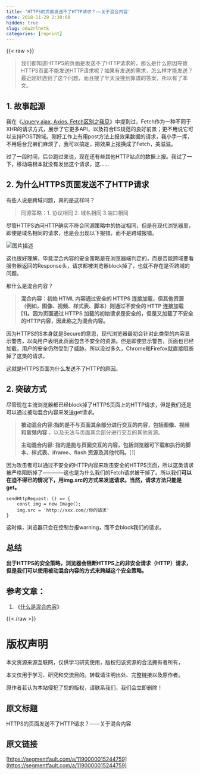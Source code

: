 ```yaml
---
title: 'HTTPS的页面发送不了HTTP请求？——关于混合内容' 
date: 2018-11-29 2:30:08
hidden: true
slug: o6w2rlhetk
categories: [reprint]
---
```


{{< raw >}}
<blockquote>&#x6211;&#x4EEC;&#x90FD;&#x77E5;&#x9053;HTTPS&#x7684;&#x9875;&#x9762;&#x662F;&#x53D1;&#x9001;&#x4E0D;&#x4E86;HTTP&#x8BF7;&#x6C42;&#x7684;&#xFF0C;&#x90A3;&#x4E48;&#x662F;&#x4EC0;&#x4E48;&#x539F;&#x56E0;&#x5BFC;&#x81F4;HTTPS&#x9875;&#x9762;&#x4E0D;&#x80FD;&#x53D1;&#x9001;HTTP&#x8BF7;&#x6C42;&#x5462;&#xFF1F;&#x5982;&#x679C;&#x6709;&#x53D1;&#x9001;&#x7684;&#x9700;&#x6C42;&#xFF0C;&#x600E;&#x4E48;&#x6837;&#x624D;&#x80FD;&#x53D1;&#x9001;&#xFF1F;&#x6700;&#x8FD1;&#x521A;&#x597D;&#x9047;&#x5230;&#x4E86;&#x8FD9;&#x4E2A;&#x95EE;&#x9898;&#xFF0C;&#x800C;&#x4E14;&#x641C;&#x4E86;&#x534A;&#x5929;&#x6CA1;&#x641C;&#x5230;&#x9760;&#x8C31;&#x7684;&#x7B54;&#x6848;&#xFF0C;&#x6240;&#x4EE5;&#x6709;&#x4E86;&#x672C;&#x6587;&#x3002;</blockquote><h2 id="articleHeader0">1. &#x6545;&#x4E8B;&#x8D77;&#x6E90;</h2><p>&#x6211;&#x5728;&#x300A;<a href="https://segmentfault.com/a/1190000012836882">Jquery ajax, Axios, Fetch&#x533A;&#x522B;&#x4E4B;&#x6211;&#x89C1;</a>&#x300B;&#x4E2D;&#x63D0;&#x5230;&#x8FC7;&#xFF0C;Fetch&#x4F5C;&#x4E3A;&#x4E00;&#x79CD;&#x4E0D;&#x540C;&#x4E8E;XHR&#x7684;&#x8BF7;&#x6C42;&#x65B9;&#x5F0F;&#xFF0C;&#x5C55;&#x793A;&#x4E86;&#x5B83;&#x66F4;&#x591A;API&#xFF0C;&#x4EE5;&#x53CA;&#x7B26;&#x5408;ES&#x89C4;&#x8303;&#x7684;&#x826F;&#x597D;&#x524D;&#x666F;&#xFF1B;&#x66F4;&#x4E0D;&#x7528;&#x8BF4;&#x5B83;&#x53EF;&#x4EE5;&#x652F;&#x6301;POST&#x8DE8;&#x57DF;&#x3002;&#x521A;&#x597D;&#x5DE5;&#x4F5C;&#x4E0A;&#x6709;&#x7528;post&#x65B9;&#x6CD5;&#x4E0A;&#x62A5;&#x6548;&#x679C;&#x6570;&#x636E;&#x7684;&#x8BF7;&#x6C42;&#xFF0C;&#x6211;&#x5C0F;&#x624B;&#x4E00;&#x6325;&#xFF0C;&#x4E0D;&#x7528;&#x540E;&#x53F0;&#x5144;&#x5F1F;&#x4EEC;&#x9EBB;&#x70E6;&#x4E86;&#xFF0C;&#x6211;&#x53EF;&#x4EE5;&#x641E;&#x5B9A;&#xFF0C;&#x628A;&#x6548;&#x679C;&#x4E0A;&#x62A5;&#x6362;&#x6210;&#x4E86;Fetch&#xFF0C;&#x7F8E;&#x6ECB;&#x6ECB;&#x3002;</p><p>&#x8FC7;&#x4E86;&#x4E00;&#x6BB5;&#x65F6;&#x95F4;&#xFF0C;&#x540E;&#x53F0;&#x8DD1;&#x8FC7;&#x6765;&#x8BF4;&#xFF0C;&#x73B0;&#x5728;&#x8FD8;&#x6709;&#x4E9B;&#x5176;&#x4ED6;HTTP&#x7AD9;&#x70B9;&#x7684;&#x6570;&#x636E;&#x4E0A;&#x62A5;&#x3002;&#x6211;&#x8BD5;&#x4E86;&#x4E00;&#x4E0B;&#xFF0C;&#x79FB;&#x52A8;&#x7AEF;&#x6839;&#x672C;&#x5C31;&#x6CA1;&#x6709;&#x53D1;&#x51FA;&#x8FD9;&#x4E2A;&#x8BF7;&#x6C42;&#xFF0C;&#x8FD9;&#x2026;&#x2026;</p><h2 id="articleHeader1">2. &#x4E3A;&#x4EC0;&#x4E48;HTTPS&#x9875;&#x9762;&#x53D1;&#x9001;&#x4E0D;&#x4E86;HTTP&#x8BF7;&#x6C42;</h2><p>&#x6709;&#x4E9B;&#x4EBA;&#x8BF4;&#x662F;&#x8DE8;&#x57DF;&#x95EE;&#x9898;&#xFF0C;&#x771F;&#x7684;&#x662F;&#x8FD9;&#x6837;&#x5417;&#xFF1F;</p><blockquote>&#x540C;&#x6E90;&#x7B56;&#x7565;&#xFF1A;1. &#x534F;&#x8BAE;&#x76F8;&#x540C; 2. &#x57DF;&#x540D;&#x76F8;&#x540C; 3.&#x7AEF;&#x53E3;&#x76F8;&#x540C;</blockquote><p>&#x5C3D;&#x7BA1;HTTPS&#x8BBF;&#x95EE;HTTP&#x786E;&#x5B9E;&#x4E0D;&#x7B26;&#x5408;&#x540C;&#x6E90;&#x7B56;&#x7565;&#x4E2D;&#x7684;&#x534F;&#x8BAE;&#x76F8;&#x540C;&#xFF0C;&#x4F46;&#x662F;&#x5728;&#x73B0;&#x4EE3;&#x6D4F;&#x89C8;&#x5668;&#x91CC;&#xFF0C;&#x5373;&#x4F7F;&#x662F;&#x57DF;&#x540D;&#x76F8;&#x540C;&#x7684;&#x8BF7;&#x6C42;&#xFF0C;&#x4E5F;&#x662F;&#x4F1A;&#x51FA;&#x73B0;&#x4EE5;&#x4E0B;&#x62A5;&#x9519;&#xFF0C;&#x800C;&#x4E0D;&#x662F;&#x8DE8;&#x57DF;&#x62A5;&#x9519;&#x3002;</p><p><span class="img-wrap"><img data-src="/img/bVbb70r?w=1178&amp;h=164" src="https://static.alili.tech/img/bVbb70r?w=1178&amp;h=164" alt="&#x56FE;&#x7247;&#x63CF;&#x8FF0;" title="&#x56FE;&#x7247;&#x63CF;&#x8FF0;" style="cursor:pointer;display:inline"></span></p><p>&#x8FD9;&#x4E5F;&#x5F88;&#x597D;&#x7406;&#x89E3;&#xFF0C;&#x6BD5;&#x7ADF;&#x6DF7;&#x5408;&#x5185;&#x5BB9;&#x7684;&#x5B89;&#x5168;&#x7B56;&#x7565;&#x662F;&#x5728;&#x6D4F;&#x89C8;&#x5668;&#x7AEF;&#x5224;&#x5B9A;&#x7684;&#xFF0C;&#x800C;&#x662F;&#x5426;&#x80FD;&#x8DE8;&#x57DF;&#x8981;&#x770B;&#x670D;&#x52A1;&#x5668;&#x8FD4;&#x56DE;&#x7684;Response&#x5934;&#xFF0C;&#x8BF7;&#x6C42;&#x90FD;&#x88AB;&#x6D4F;&#x89C8;&#x5668;block&#x6389;&#x4E86;&#xFF0C;&#x4E5F;&#x5C31;&#x4E0D;&#x5B58;&#x5728;&#x662F;&#x5426;&#x8DE8;&#x57DF;&#x7684;&#x95EE;&#x9898;&#x3002;</p><p>&#x90A3;&#x4EC0;&#x4E48;&#x662F;&#x6DF7;&#x5408;&#x5185;&#x5BB9;&#xFF1F;</p><blockquote><strong>&#x6DF7;&#x5408;&#x5185;&#x5BB9;&#xFF1A;&#x521D;&#x59CB; HTML &#x5185;&#x5BB9;&#x901A;&#x8FC7;&#x5B89;&#x5168;&#x7684; HTTPS &#x8FDE;&#x63A5;&#x52A0;&#x8F7D;&#xFF0C;&#x4F46;&#x5176;&#x4ED6;&#x8D44;&#x6E90;&#xFF08;&#x4F8B;&#x5982;&#xFF0C;&#x56FE;&#x50CF;&#x3001;&#x89C6;&#x9891;&#x3001;&#x6837;&#x5F0F;&#x8868;&#x3001;&#x811A;&#x672C;&#xFF09;&#x5219;&#x901A;&#x8FC7;&#x4E0D;&#x5B89;&#x5168;&#x7684; HTTP &#x8FDE;&#x63A5;&#x52A0;&#x8F7D;[1]&#x3002;&#x56E0;&#x4E3A;&#x9875;&#x9762;&#x901A;&#x8FC7; HTTPS &#x52A0;&#x8F7D;&#x7684;&#x521D;&#x59CB;&#x8BF7;&#x6C42;&#x662F;&#x5B89;&#x5168;&#x7684;&#xFF0C;&#x4F46;&#x662F;&#x53C8;&#x52A0;&#x8F7D;&#x4E86;&#x4E0D;&#x5B89;&#x5168;&#x7684;HTTP&#x5185;&#x5BB9;&#xFF0C;&#x56E0;&#x6B64;&#x79F0;&#x4E4B;&#x4E3A;&#x6DF7;&#x5408;&#x5185;&#x5BB9;&#x3002;</strong></blockquote><p>&#x56E0;&#x4E3A;HTTPS&#x7684;S&#x672C;&#x8EAB;&#x5C31;&#x662F;Secure&#x7684;&#x610F;&#x601D;&#xFF0C;&#x73B0;&#x4EE3;&#x6D4F;&#x89C8;&#x5668;&#x6700;&#x521D;&#x4F1A;&#x9488;&#x5BF9;&#x6B64;&#x7C7B;&#x578B;&#x7684;&#x5185;&#x5BB9;&#x663E;&#x793A;&#x8B66;&#x544A;&#xFF0C;&#x4EE5;&#x5411;&#x7528;&#x6237;&#x8868;&#x660E;&#x6B64;&#x9875;&#x9762;&#x5305;&#x542B;&#x4E0D;&#x5B89;&#x5168;&#x7684;&#x8D44;&#x6E90;&#x3002;&#x4F46;&#x662F;&#x5373;&#x4F7F;&#x663E;&#x793A;&#x8B66;&#x544A;&#xFF0C;&#x9875;&#x9762;&#x4E5F;&#x5DF2;&#x7ECF;&#x52A0;&#x8F7D;&#xFF0C;&#x7528;&#x6237;&#x7684;&#x5B89;&#x5168;&#x4ECD;&#x7136;&#x53D7;&#x5230;&#x4E86;&#x5A01;&#x80C1;&#x3002;&#x6240;&#x4EE5;&#x6CA1;&#x8FC7;&#x591A;&#x4E45;&#xFF0C;Chrome&#x548C;Firefox&#x5C31;&#x76F4;&#x63A5;&#x963B;&#x65AD;&#x6389;&#x4E86;&#x8FD9;&#x7C7B;&#x7684;&#x8BF7;&#x6C42;&#x3002;</p><p>&#x8FD9;&#x5C31;&#x662F;HTTPS&#x9875;&#x9762;&#x4E3A;&#x4EC0;&#x4E48;&#x53D1;&#x9001;&#x4E0D;&#x4E86;HTTP&#x7684;&#x539F;&#x56E0;&#x3002;</p><h2 id="articleHeader2">2. &#x7A81;&#x7834;&#x65B9;&#x5F0F;</h2><p>&#x5C3D;&#x7BA1;&#x73B0;&#x5728;&#x4E3B;&#x6D41;&#x6D4F;&#x89C8;&#x5668;&#x90FD;&#x5DF2;&#x7ECF;block&#x6389;&#x4E86;HTTPS&#x9875;&#x9762;&#x4E0A;&#x7684;HTTP&#x8BF7;&#x6C42;&#xFF0C;&#x4F46;&#x662F;&#x6211;&#x4EEC;&#x8FD8;&#x662F;&#x53EF;&#x4EE5;&#x901A;&#x8FC7;&#x88AB;&#x52A8;&#x6DF7;&#x5408;&#x5185;&#x5BB9;&#x6765;&#x53D1;&#x9001;get&#x8BF7;&#x6C42;&#x3002;</p><blockquote><strong>&#x88AB;&#x52A8;&#x6DF7;&#x5408;&#x5185;&#x5BB9;:&#x6307;&#x7684;&#x662F;&#x4E0D;&#x4E0E;&#x9875;&#x9762;&#x5176;&#x4F59;&#x90E8;&#x5206;&#x8FDB;&#x884C;&#x4EA4;&#x4E92;&#x7684;&#x5185;&#x5BB9;&#xFF0C;&#x5305;&#x62EC;&#x56FE;&#x50CF;&#x3001;&#x89C6;&#x9891;&#x548C;&#x97F3;&#x9891;&#x5185;&#x5BB9;</strong> &#xFF0C;&#x4EE5;&#x53CA;&#x65E0;&#x6CD5;&#x4E0E;&#x9875;&#x9762;&#x5176;&#x4F59;&#x90E8;&#x5206;&#x8FDB;&#x884C;&#x4EA4;&#x4E92;&#x7684;&#x5176;&#x4ED6;&#x8D44;&#x6E90;&#x3002;<p><strong>&#x4E3B;&#x52A8;&#x6DF7;&#x5408;&#x5185;&#x5BB9;: &#x6307;&#x7684;&#x662F;&#x80FD;&#x4E0E;&#x9875;&#x9762;&#x4EA4;&#x4E92;&#x7684;&#x5185;&#x5BB9;&#xFF0C;&#x5305;&#x62EC;&#x6D4F;&#x89C8;&#x5668;&#x53EF;&#x4E0B;&#x8F7D;&#x548C;&#x6267;&#x884C;&#x7684;&#x811A;&#x672C;&#x3001;&#x6837;&#x5F0F;&#x8868;&#x3001;iframe&#x3001;flash &#x8D44;&#x6E90;&#x53CA;&#x5176;&#x4ED6;&#x4EE3;&#x7801;&#x3002;</strong>[1]</p></blockquote><p>&#x56E0;&#x4E3A;&#x653B;&#x51FB;&#x8005;&#x53EF;&#x4EE5;&#x901A;&#x8FC7;&#x4E0D;&#x5B89;&#x5168;&#x7684;HTTP&#x5185;&#x5BB9;&#x6765;&#x653B;&#x51FB;&#x5B89;&#x5168;&#x7684;HTTPS&#x9875;&#x9762;&#xFF0C;&#x6240;&#x4EE5;&#x8FD9;&#x7C7B;&#x8BF7;&#x6C42;&#x88AB;&#x4E25;&#x683C;&#x963B;&#x65AD;&#x6389;&#x4E86;&#x2014;&#x2014;&#x2014;&#x2014;&#x8FD9;&#x4E5F;&#x662F;&#x4E3A;&#x4EC0;&#x4E48;&#x6211;&#x4EEC;&#x7684;Fetch&#x8BF7;&#x6C42;&#x88AB;&#x5E72;&#x6389;&#x4E86;&#x3002;&#x6240;&#x4EE5;&#x6211;&#x4EEC;<strong>&#x53EF;&#x4EE5;&#x5728;&#x8FEB;&#x4E0D;&#x5F97;&#x5DF2;&#x7684;&#x60C5;&#x51B5;&#x4E0B;&#xFF0C;&#x7528;img.src&#x7684;&#x65B9;&#x5F0F;&#x6765;&#x53D1;&#x9001;&#x8BF7;&#x6C42;&#x3002;&#x5F53;&#x7136;&#xFF0C;&#x8BF7;&#x6C42;&#x65B9;&#x6CD5;&#x53EA;&#x80FD;&#x662F;get&#x3002;</strong></p><div class="widget-codetool" style="display:none"><div class="widget-codetool--inner"><span class="selectCode code-tool" data-toggle="tooltip" data-placement="top" title="" data-original-title="&#x5168;&#x9009;"></span> <span type="button" class="copyCode code-tool" data-toggle="tooltip" data-placement="top" data-clipboard-text="sendHttpRequest: () =&gt; {
    const img = new Image();
    img.src = &apos;http://xxx.com//&#x4F60;&#x7684;&#x8BF7;&#x6C42;&apos;
} " title="" data-original-title="&#x590D;&#x5236;"></span> <span type="button" class="saveToNote code-tool" data-toggle="tooltip" data-placement="top" title="" data-original-title="&#x653E;&#x8FDB;&#x7B14;&#x8BB0;"></span></div></div><pre class="hljs coffeescript"><code>sendHttpRequest: <span class="hljs-function"><span class="hljs-params">()</span> =&gt;</span> {
    const img = <span class="hljs-keyword">new</span> Image();
    img.src = <span class="hljs-string">&apos;http://xxx.com//&#x4F60;&#x7684;&#x8BF7;&#x6C42;&apos;</span>
} </code></pre><p>&#x8FD9;&#x65F6;&#x5019;&#xFF0C;&#x6D4F;&#x89C8;&#x5668;&#x53EA;&#x4F1A;&#x5728;&#x63A7;&#x5236;&#x53F0;&#x62A5;warning&#xFF0C;&#x800C;&#x4E0D;&#x4F1A;block&#x6211;&#x4EEC;&#x7684;&#x8BF7;&#x6C42;&#x3002;</p><h2 id="articleHeader3">&#x603B;&#x7ED3;</h2><p><strong>&#x51FA;&#x4E8E;HTTPS&#x7684;&#x5B89;&#x5168;&#x7B56;&#x7565;&#xFF0C;&#x6D4F;&#x89C8;&#x5668;&#x4F1A;&#x963B;&#x65AD;HTTPS&#x4E0A;&#x7684;&#x975E;&#x5B89;&#x5168;&#x8BF7;&#x6C42;&#xFF08;HTTP&#xFF09;&#x8BF7;&#x6C42;&#xFF0C;&#x4F46;&#x662F;&#x6211;&#x4EEC;&#x53EF;&#x4EE5;&#x4F7F;&#x7528;&#x88AB;&#x52A8;&#x6DF7;&#x5408;&#x5185;&#x5BB9;&#x7684;&#x65B9;&#x5F0F;&#x6765;&#x8DE8;&#x8D8A;&#x8FD9;&#x4E2A;&#x5B89;&#x5168;&#x7B56;&#x7565;&#x3002;</strong></p><h2 id="articleHeader4">&#x53C2;&#x8003;&#x6587;&#x7AE0;&#xFF1A;</h2><ol><li>&#x300A;<a href="https://developers.google.com/web/fundamentals/security/prevent-mixed-content/what-is-mixed-content?hl=zh-cn#_11" rel="nofollow noreferrer" target="_blank">&#x4EC0;&#x4E48;&#x662F;&#x6DF7;&#x5408;&#x5185;&#x5BB9;</a>&#x300B;</li></ol>
{{< /raw >}}

# 版权声明
本文资源来源互联网，仅供学习研究使用，版权归该资源的合法拥有者所有，

本文仅用于学习、研究和交流目的。转载请注明出处、完整链接以及原作者。

原作者若认为本站侵犯了您的版权，请联系我们，我们会立即删除！

## 原文标题
HTTPS的页面发送不了HTTP请求？——关于混合内容

## 原文链接
[https://segmentfault.com/a/1190000015244759](https://segmentfault.com/a/1190000015244759)

